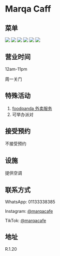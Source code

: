 # Marqa Caff

## 菜单

<div class="image-slide">
  <img src="https://img.xmummap.com/1_marqacaff_menu1.jpg" />
  <img src="https://img.xmummap.com/1_marqacaff_menu2.jpg" />
  <img src="https://img.xmummap.com/1_marqacaff_menu3.jpg" />
  <img src="https://img.xmummap.com/1_marqacaff_menu4.jpg" />
  <img src="https://img.xmummap.com/1_marqacaff_menu5.jpg" />
  <img src="https://img.xmummap.com/1_marqacaff_menu6.jpg" />
</div>

## 营业时间

12am-11pm

周一关门

## 特殊活动

1. [foodpanda 外卖服务](https://www.foodpanda.my/restaurant/b7pd/marqa-cafe-sunsuria-city?utm_campaign=google_reserve_place_order_action_CH-SEO_)
2. 可举办派对

## 接受预约

不接受预约

## 设施

提供空调

## 联系方式

WhatsApp: 01133338385

Instagram: [@marqacafe](http://instagram.com/marqacafe)

TikTok: [@marqacafe](https://www.tiktok.com/@marqacafe)

## 地址

R.1.20
